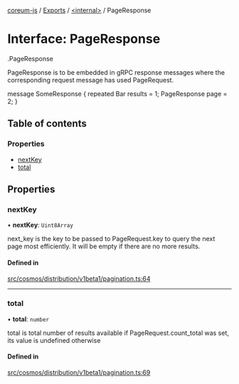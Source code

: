 [coreum-js](../README.md) / [Exports](../modules.md) / [<internal\>](../modules/internal_.md) / PageResponse

# Interface: PageResponse

[<internal>](../modules/internal_.md).PageResponse

PageResponse is to be embedded in gRPC response messages where the
corresponding request message has used PageRequest.

 message SomeResponse {
         repeated Bar results = 1;
         PageResponse page = 2;
 }

## Table of contents

### Properties

- [nextKey](internal_.PageResponse-2.md#nextkey)
- [total](internal_.PageResponse-2.md#total)

## Properties

### nextKey

• **nextKey**: `Uint8Array`

next_key is the key to be passed to PageRequest.key to
query the next page most efficiently. It will be empty if
there are no more results.

#### Defined in

[src/cosmos/distribution/v1beta1/pagination.ts:64](https://github.com/PulsaraIO/coreum-js/blob/64a1208/src/cosmos/distribution/v1beta1/pagination.ts#L64)

___

### total

• **total**: `number`

total is total number of results available if PageRequest.count_total
was set, its value is undefined otherwise

#### Defined in

[src/cosmos/distribution/v1beta1/pagination.ts:69](https://github.com/PulsaraIO/coreum-js/blob/64a1208/src/cosmos/distribution/v1beta1/pagination.ts#L69)
